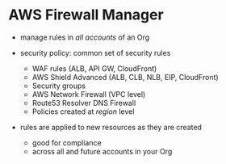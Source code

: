 # AWS Firewall Manager

* manage rules in *all accounts* of an Org
* security policy: common set of security rules
  * WAF rules (ALB, API GW, CloudFront)
  * AWS Shield Advanced (ALB, CLB, NLB, EIP, CloudFront)
  * Security groups
  * AWS Network Firewall (VPC level)
  * Route53 Resolver DNS Firewall
  * Policies created at *region* level

* rules are applied to new resources as they are created
  * good for compliance
  * across all and future accounts in your Org
